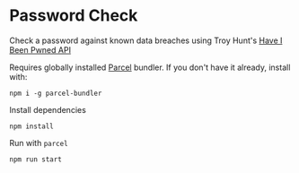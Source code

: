 # Password Check

Check a password against known data breaches using Troy Hunt's [Have I Been Pwned API](https://haveibeenpwned.com/API/v3#PwnedPasswords)

Requires globally installed [Parcel](https://github.com/parcel-bundler/parcel) bundler. If you don't have it already, install with:

    npm i -g parcel-bundler

Install dependencies

    npm install

Run with `parcel`

    npm run start
